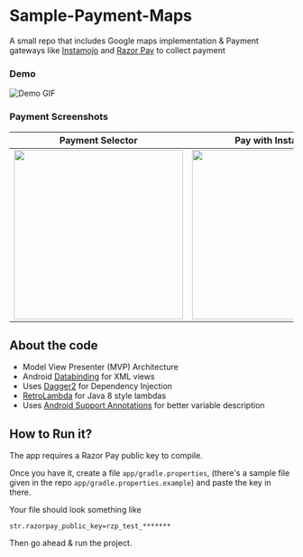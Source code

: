 # Sample-Payment-Maps
A small repo that includes Google maps implementation &amp; Payment gateways like [Instamojo](https://www.instamojo.com/) and [Razor Pay](https://razorpay.com/) to collect payment

### Demo
![Demo GIF](http://i.giphy.com/wGvQ83SI9wrPG.gif)

### Payment Screenshots

| Payment Selector | Pay with InstaMojo | Pay with RazorPay |
|-----------|----------|----------|
| <img src="https://github.com/jaydeep17/Sample-Payment-Maps/raw/master/screenshots/payment-selection.png" width="300"> | <img src="https://github.com/jaydeep17/Sample-Payment-Maps/raw/master/screenshots/instamojo.png" width="300"> | <img src="https://github.com/jaydeep17/Sample-Payment-Maps/raw/master/screenshots/razorpay.png" width="300"> |


## About the code
- Model View Presenter (MVP) Architecture 
- Android [Databinding](https://developer.android.com/topic/libraries/data-binding/index.html) for XML views
- Uses [Dagger2](http://google.github.io/dagger/) for Dependency Injection
- [RetroLambda](https://github.com/evant/gradle-retrolambda) for Java 8 style lambdas
- Uses [Android Support Annotations](http://tools.android.com/tech-docs/support-annotations) for better variable description

## How to Run it?
The app requires a Razor Pay public key to compile.

Once you have it, create a file `app/gradle.properties`, (there's a sample file given in the repo `app/gradle.properties.example`) and paste the key in there.

Your file should look something like
```
str.razorpay_public_key=rzp_test_*******
```

Then go ahead & run the project.
